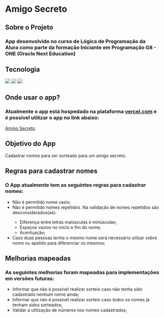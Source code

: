 <h1>Amigo Secreto</h1>

<h2>Sobre o Projeto</h2>

<h3>App desenvolvido no curso de Lógica de Programação da Alura como parte da formação Iniciante em Programação G8 - ONE (Oracle Next Education) </h3>

<h2>Tecnologia</h2>

<img src="https://img.shields.io/badge/HTML-239120?style=for-the-badge&logo=html5&logoColor=white">
<img src="https://img.shields.io/badge/CSS-239120?style=for-the-badge&logo=css3&logoColor=white">
<img src="https://img.shields.io/badge/JavaScript-F7DF1E?style=for-the-badge&logo=javascript&logoColor=black">

<h2>Onde usar o app?</h2>
<h3>Atualmente o app está hospedado na plataforma <a href="https://vercel.com/">vercel.com</a> e é possível utilizar o app no link abaixo:</h3>
<a href="https://alura-secret-friend-six.vercel.app/">Amigo Secreto</a>

<h2>Objetivo do App</h2>

<p>Cadastrar nomes para ser sorteado para um amigo secreto.</p>

<h2>Regras para cadastrar nomes</h2>
<h3>O App atualmente tem as seguintes regras para cadastrar nomes:</h3>

<ul>
    <li>Não é permitido nome vazio;</li>
    <li>Não é permitido nomes repetidos. Na validação de nomes repetidos são desconsiderados(as):</li>
        <ul>
            <li>Diferença entre letras maiúsculas e minúsculas;</li>
            <li>Espaços vazios no início e fim do nome;</li>
            <li>Acentuação;</li>
        </ul>
    <li>Caso duas pessoas tenha o mesmo nome será necessário utilzar sobre nome ou apelido para diferenciar os mesmos;</li>
</ul>

<h2>Melhorias mapeadas</h2>
<h3>As seguintes melhorias foram mapeadas para implementações em versões futuras:</h3>

<ul>
    <li>Informar que não é possível realizar sorteio caso não tenha sido cadastrado nenhum nome ainda;</li>
    <li>Informar que não é possível realizar sorteio caso todos os nomes já tenham sidos sorteados;</li>
    <li>Validar a utilização de números nos nomes cadastrados;</li>
</ul>

